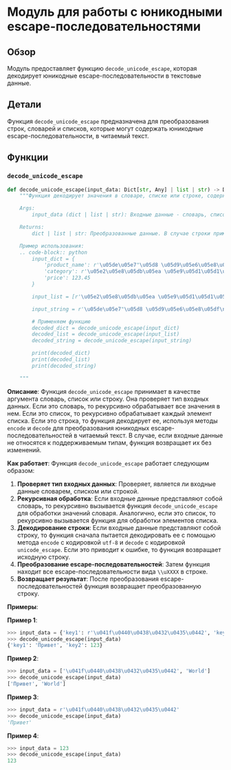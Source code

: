 # Модуль для работы с юникодными escape-последовательностями

## Обзор

Модуль предоставляет функцию `decode_unicode_escape`, которая декодирует юникодные escape-последовательности в текстовые данные. 

## Детали

Функция `decode_unicode_escape` предназначена для преобразования строк, словарей и списков, которые могут содержать юникодные escape-последовательности, в читаемый текст. 

## Функции

### `decode_unicode_escape`

```python
def decode_unicode_escape(input_data: Dict[str, Any] | list | str) -> Dict[str, Any] | list | str:
    """Функция декодирует значения в словаре, списке или строке, содержащие юникодные escape-последовательности, в читаемый текст.

    Args:
        input_data (dict | list | str): Входные данные - словарь, список или строка, которые могут содержать юникодные escape-последовательности.

    Returns:
        dict | list | str: Преобразованные данные. В случае строки применяется декодирование escape-последовательностей. В случае словаря или списка рекурсивно обрабатываются все значения.

    Пример использования:
    .. code-block:: python
        input_dict = {
            'product_name': r'\u05de\u05e7"\u05d8 \u05d9\u05e6\u05e8\u05df\nH510M K V2',
            'category': r'\u05e2\u05e8\u05db\u05ea \u05e9\u05d1\u05d1\u05d9\u05dd',
            'price': 123.45
        }

        input_list = [r'\u05e2\u05e8\u05db\u05ea \u05e9\u05d1\u05d1\u05d9\u05dd', r'H510M K V2']

        input_string = r'\u05de\u05e7"\u05d8 \u05d9\u05e6\u05e8\u05df\nH510M K V2'

        # Применяем функцию
        decoded_dict = decode_unicode_escape(input_dict)
        decoded_list = decode_unicode_escape(input_list)
        decoded_string = decode_unicode_escape(input_string)

        print(decoded_dict)
        print(decoded_list)
        print(decoded_string)

    """
```

**Описание**: Функция `decode_unicode_escape` принимает в качестве аргумента словарь, список или строку. Она проверяет тип входных данных. Если это словарь, то рекурсивно обрабатывает все значения в нем. Если это список, то рекурсивно обрабатывает каждый элемент списка. Если это строка, то функция декодирует ее, используя методы `encode` и `decode` для преобразования юникодных escape-последовательностей в читаемый текст. В случае, если входные данные не относятся к поддерживаемым типам, функция возвращает их без изменений.

**Как работает**: Функция `decode_unicode_escape` работает следующим образом:

1. **Проверяет тип входных данных**: Проверяет, является ли входные данные словарем, списком или строкой.
2. **Рекурсивная обработка**: Если входные данные представляют собой словарь, то рекурсивно вызывается функция `decode_unicode_escape` для обработки значений словаря. Аналогично, если это список, то рекурсивно вызывается функция для обработки элементов списка.
3. **Декодирование строки**: Если входные данные представляют собой строку, то функция сначала пытается декодировать ее с помощью метода `encode` с кодировкой `utf-8` и `decode` с кодировкой `unicode_escape`. Если это приводит к ошибке, то функция возвращает исходную строку.
4. **Преобразование escape-последовательностей**: Затем функция находит все escape-последовательности вида `\\uXXXX` в строке. 
5. **Возвращает результат**: После преобразования escape-последовательностей функция возвращает преобразованную строку.

**Примеры**: 

**Пример 1**:

```python
>>> input_data = {'key1': r'\u041f\u0440\u0438\u0432\u0435\u0442', 'key2': 123}
>>> decode_unicode_escape(input_data)
{'key1': 'Привет', 'key2': 123}
```

**Пример 2**:

```python
>>> input_data = ['\u041f\u0440\u0438\u0432\u0435\u0442', 'World']
>>> decode_unicode_escape(input_data)
['Привет', 'World']
```

**Пример 3**:

```python
>>> input_data = r'\u041f\u0440\u0438\u0432\u0435\u0442'
>>> decode_unicode_escape(input_data)
'Привет'
```

**Пример 4**:

```python
>>> input_data = 123
>>> decode_unicode_escape(input_data)
123